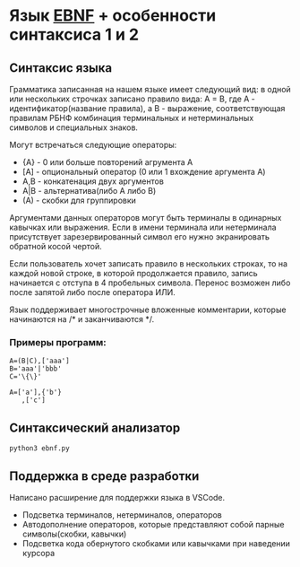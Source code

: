 # Язык [EBNF](lang/EBNF.md) + особенности синтаксиса 1 и 2

## Синтаксис языка

Грамматика записанная на нашем языке имеет следующий вид: в одной или нескольких строчках записано правило вида: A = B, где A - идентификатор(название правила), а B - выражение, соответствующая правилам РБНФ комбинация терминальных и нетерминальных символов и специальных знаков.

Могут встречаться следующие операторы:

 * {A} - 0 или больше повторений агрумента A
 * \[A\] - опциональный оператор (0 или 1 вхождение аргумента A)
 * A,B - конкатенация двух аргументов
 * A|B - альтернатива(либо A либо B)
 * (A) - скобки для группировки
 
Аргументами данных операторов могут быть терминалы в одинарных кавычках или выражения. Если в имени терминала или нетерминала присутствует зарезервированный символ его нужно экранировать обратной косой чертой.

Если пользователь хочет записать правило в нескольких строках, то на каждой новой строке, в которой продолжается правило, запись начинается с отступа в 4 пробельных символа. Перенос возможен либо после запятой либо после оператора ИЛИ.

Язык поддерживает многострочные вложенные комментарии, которые начинаются на /* и заканчиваются */.

### Примеры программ:

```
A=(B|C),['aaa']
B='aaa'|'bbb'
C='\{\}'
```

```
A=['a'],{'b'}
   ,['c']
```

## Синтаксический анализатор

```
python3 ebnf.py
```

## Поддержка в среде разработки
Написано расширение для поддержки языка в VSCode.

* Подсветка терминалов, нетерминалов, операторов
* Автодополнение операторов, которые представляют собой парные символы(скобки, кавычки)
* Подсветка кода обернутого скобками или кавычками при наведении курсора

